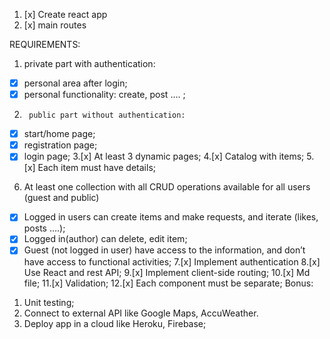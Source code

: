 1. [x] Create react app 
2. [x] main routes

REQUIREMENTS:
1.	private part with authentication:
-	[x] personal area after login;
-	[x] personal functionality: create, post …. ; 
2.	    public part without authentication:
-	[x] start/home page; 
-	[x] registration page;
-	[x] login page;
3.[x]	At least 3 dynamic pages;
4.[x] 	Catalog with items;
5.[x] 	Each item must have details;
6.	At least one collection with all CRUD operations available for all users (guest and public)
-	[x] Logged in users can create items and make requests, and iterate (likes, posts ….);
-	[x] Logged in(author) can delete, edit item;
-	[x] Guest (not logged in user) have access to the information, and don’t have access to functional activities; 
7.[x] 	Implement authentication 
8.[x] 	Use React and rest API;
9.[x] 	Implement client-side routing; 
10.[x]	Md file;
11.[x] 	Validation; 
12.[x] 	Each component must be separate; 
Bonus:
1.	Unit testing; 
2.	Connect to external API like Google Maps, AccuWeather. 
3.	Deploy app in a cloud like Heroku, Firebase;

